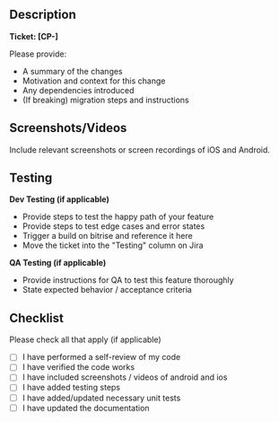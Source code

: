 ## Description

**Ticket: [CP-]**

Please provide:

- A summary of the changes
- Motivation and context for this change
- Any dependencies introduced
- (If breaking) migration steps and instructions

## Screenshots/Videos

Include relevant screenshots or screen recordings of iOS and Android.

## Testing

**Dev Testing (if applicable)**

- Provide steps to test the happy path of your feature
- Provide steps to test edge cases and error states
- Trigger a build on bitrise and reference it here
- Move the ticket into the "Testing" column on Jira

**QA Testing (if applicable)**

- Provide instructions for QA to test this feature thoroughly
- State expected behavior / acceptance criteria

## Checklist

Please check all that apply (if applicable)

- [ ] I have performed a self-review of my code
- [ ] I have verified the code works
- [ ] I have included screenshots / videos of android and ios
- [ ] I have added testing steps
- [ ] I have added/updated necessary unit tests
- [ ] I have updated the documentation
